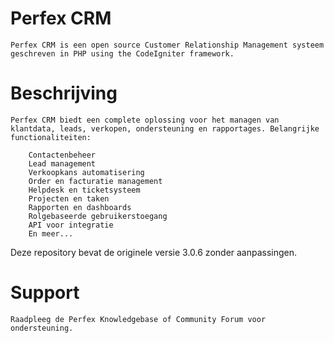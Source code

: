 # Perfex CRM
    Perfex CRM is een open source Customer Relationship Management systeem geschreven in PHP using the CodeIgniter framework.

# Beschrijving
    Perfex CRM biedt een complete oplossing voor het managen van klantdata, leads, verkopen, ondersteuning en rapportages. Belangrijke functionaliteiten:

        Contactenbeheer
        Lead management
        Verkoopkans automatisering
        Order en facturatie management
        Helpdesk en ticketsysteem
        Projecten en taken
        Rapporten en dashboards
        Rolgebaseerde gebruikerstoegang
        API voor integratie
        En meer...

Deze repository bevat de originele versie 3.0.6 zonder aanpassingen.

# 


# Support
    Raadpleeg de Perfex Knowledgebase of Community Forum voor ondersteuning.



